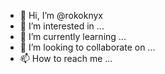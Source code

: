 - 👋 Hi, I’m @rokoknyx
- 👀 I’m interested in ...
- 🌱 I’m currently learning ...
- 💞️ I’m looking to collaborate on ...
- 📫 How to reach me ...

<!---
rokoknyx/rokoknyx is a ✨ special ✨ repository because its `README.md` (this file) appears on your GitHub profile.
You can click the Preview link to take a look at your changes.
--->
